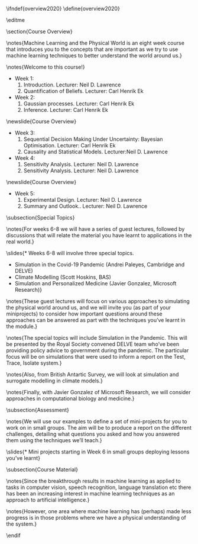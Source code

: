 \ifndef{overview2020}
\define{overview2020}

\editme


\section{Course Overview}

\notes{Machine Learning and the Physical World is an eight week course that introduces you to the concepts that are important as we try to use machine learning techniques to better understand the world around us.}

\notes{Welcome to this course!}

* Week 1:
  1. Introduction. Lecturer: Neil D. Lawrence
  2. Quantification of Beliefs. Lecturer: Carl Henrik Ek
* Week 2:
  1. Gaussian processes. Lecturer: Carl Henrik Ek
  2. Inference. Lecturer: Carl Henrik Ek

\newslide{Course Overview}

* Week 3:
  1. Sequential Decision Making Under Uncertainty: Bayesian Optimisation. Lecturer: Carl Henrik Ek
  2. Causality and Statistical Models. Lecturer:Neil D. Lawrence
* Week 4:
  1. Sensitivity Analysis. Lecturer: Neil D. Lawrence
  2. Sensitivity Analysis. Lecturer: Neil D. Lawrence

\newslide{Course Overview}

* Week 5:
  1. Experimental Design. Lecturer: Neil D. Lawrence
  2. Summary and Outlook.. Lecturer: Neil D. Lawrence

\subsection{Special Topics}

\notes{For weeks 6-8 we will have a series of guest lectures, followed by discussions that will relate the material you have learnt to applications in the real world.}

\slides{* Weeks 6-8 will involve three special topics.
* Simulation in the Covid-19 Pandemic (Andrei Paleyes, Cambridge and DELVE)
* Climate Modelling (Scott Hoskins, BAS)
* Simulation and Personalized Medicine (Javier Gonzalez, Microsoft Research)}

\notes{These guest lectures will focus on various approaches to simulating the physical world around us, and we will invite you (as part of your miniprojects) to consider how important questions around these approaches can be answered as part with the techniques you’ve learnt in the module.}

\notes{The special topics will include Simulation in the Pandemic. This will be presented by the Royal Society convened DELVE team who’ve been providing policy advice to government during the pandemic. The particular focus will be on simulations that were used to inform a report on the Test, Trace, Isolate system.}

\notes{Also, from British Antartic Survey, we will look at simulation and surrogate modelling in climate models.}

\notes{Finally, with Javier Gonzalez of Microsoft Research, we will consider approaches in computational biology and medicine.}

\subsection{Assessment}

\notes{We will use our examples to define a set of mini-projects for you to work on in small groups. The aim will be to produce a report on the different challenges, detailing what questions you asked and how you answered them using the techniques we’ll teach.}

\slides{* Mini projects starting in Week 6 in small groups deploying lessons you’ve learnt}

\subsection{Course Material}

\notes{Since the breakthrough results in machine learning as applied to tasks in computer vision, speech recognition, language translation etc there has been an increasing interest in machine learning techniques as an approach to artificial intelligence.}

\notes{However, one area where machine learning has (perhaps) made less progress is in those problems where we have a physical understanding of the system.}

\endif
